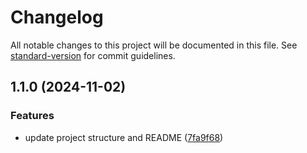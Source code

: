 # Changelog

All notable changes to this project will be documented in this file. See [standard-version](https://github.com/conventional-changelog/standard-version) for commit guidelines.

## 1.1.0 (2024-11-02)


### Features

* update project structure and README ([7fa9f68](https://github.com/NikodemiusTKT/lut-adv-web-apps-2024-asgmt-1/commit/7fa9f683f124925de21d617aafad031ce9880d5b))
